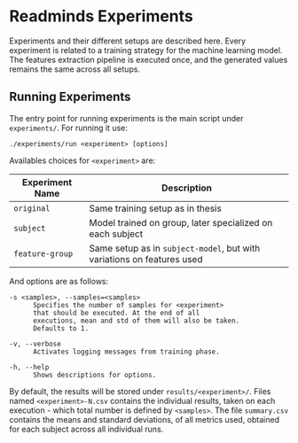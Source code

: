 # Readminds Experiments
Experiments and their different setups are described here. Every experiment is related to a training strategy for the machine learning model. The features extraction pipeline is executed once, and the generated values remains the same across all setups.

## Running Experiments

The entry point for running experiments is the main script under `experiments/`. For running it use:

```shell
./experiments/run <experiment> [options]
```

Availables choices for `<experiment>` are:

| Experiment Name | Description |
|-----------------|-------------|
| `original`      | Same training setup as in thesis |
| `subject`       | Model trained on group, later specialized on each subject |
| `feature-group` | Same setup as in `subject-model`, but with variations on features used |

And options are as follows:

```shell
-s <samples>, --samples=<samples>
      Specifies the number of samples for <experiment>
      that should be executed. At the end of all
      executions, mean and std of them will also be taken.
      Defaults to 1.

-v, --verbose
      Activates logging messages from training phase.

-h, --help
      Shows descriptions for options.
```

By default, the results will be stored under `results/<experiment>/`. Files named `<experiment>-N.csv` contains the individual results, taken on each execution - which total number is defined by `<samples>`. The file `summary.csv` contains the means and standard deviations, of all metrics used, obtained for each subject across all individual runs.